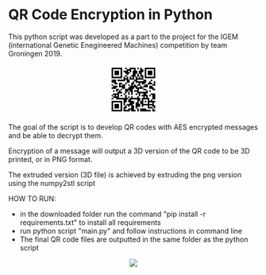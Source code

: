 # QR Code Encryption in Python

This python script was developed as a part to the project for the IGEM (international Genetic Enegineered Machines) competition by team Groningen 2019.

<p align="center">
  <img src="https://raw.githubusercontent.com/M-P-P-C/QR-Code-Encryption/master/Example_QRcode_encrypted.png" width="100">
</p>

The goal of the script is to develop QR codes with AES encrypted messages and be able to decrypt them.

Encryption of a message will output a 3D version of the QR code to be 3D printed, or in PNG format.

The extruded version (3D file) is achieved by extruding the png version using the numpy2stl script

HOW TO RUN:
- in the downloaded folder run the command "pip install -r requirements.txt" to install all requirements
- run python script "main.py" and follow instructions in command line
- The final QR code files are outputted in the same folder as the python script


<p align="center">
  <img src="https://raw.githubusercontent.com/M-P-P-C/QR-Code-Encryption/master/tempsnip.png" width="400">
</p>
